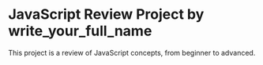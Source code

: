 # JavaScript Review Project by write_your_full_name

This project is a review of JavaScript concepts, from beginner to advanced.
